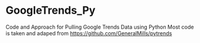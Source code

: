 # GoogleTrends_Py
Code and Approach for Pulling Google Trends Data using Python
Most code is taken and adaped from https://github.com/GeneralMills/pytrends 
